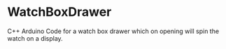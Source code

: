 # WatchBoxDrawer
C++ Arduino Code for a watch box drawer which on opening will spin the watch on a display.

